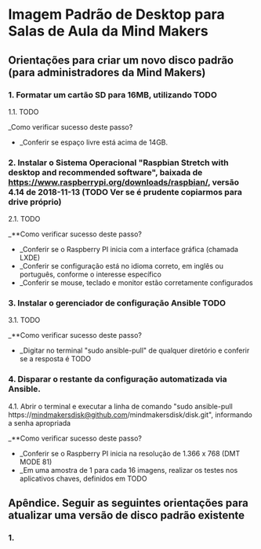 # Imagem Padrão de Desktop para Salas de Aula da Mind Makers

## Orientações para criar um novo disco padrão (para administradores da Mind Makers)

### 1. Formatar um cartão SD para 16MB, utilizando TODO

1.1. TODO

_Como verificar sucesso deste passo? 
- _Conferir se espaço livre está acima de 14GB.

### 2. Instalar o Sistema Operacional "Raspbian Stretch with desktop and recommended software", baixada de https://www.raspberrypi.org/downloads/raspbian/, versão 4.14 de 2018-11-13 (TODO Ver se é prudente copiarmos para drive próprio)

2.1. TODO

_**Como verificar sucesso deste passo? 
- _Conferir se o Raspberry PI inicia com a interface gráfica (chamada LXDE)
- _Conferir se configuração está no idioma correto, em inglês ou português, conforme o interesse específico
- _Conferir se mouse, teclado e monitor estão corretamente configurados

### 3. Instalar o gerenciador de configuração Ansible TODO

3.1. TODO

_**Como verificar sucesso deste passo? 
- _Digitar no terminal "sudo ansible-pull" de qualquer diretório e conferir se a resposta é TODO

### 4. Disparar o restante da configuração automatizada via Ansible.

4.1. Abrir o terminal e executar a linha de comando "sudo ansible-pull https://mindmakersdisk@github.com/mindmakersdisk/disk.git", informando a senha apropriada

_**Como verificar sucesso deste passo? 
- _Conferir se o Raspberry PI inicia na resolução de 1.366 x 768 (DMT MODE 81)
- _Em uma amostra de 1 para cada 16 imagens, realizar os testes nos aplicativos chaves, definidos em TODO

## Apêndice. Seguir as seguintes orientações para atualizar uma versão de disco padrão existente

### 1. 

